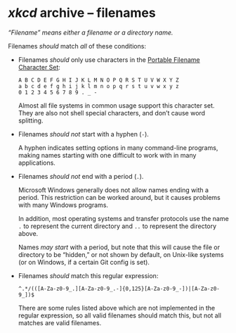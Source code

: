 <!-- SPDX-License-Identifier: CC0-1.0 OR 0BSD -->
# <i>xkcd</i> archive &ndash;&nbsp;filenames

<i>“Filename” means either a filename or a directory name.</i>

Filenames <em>should</em> match <em>all</em> of these conditions:

<ul type="disc">

<li>

  Filenames <em>should</em> only use characters in the [Portable Filename Character Set](https://pubs.opengroup.org/onlinepubs/9699919799/basedefs/V1_chap03.html#tag_03_282):

```Text
A B C D E F G H I J K L M N O P Q R S T U V W X Y Z
a b c d e f g h i j k l m n o p q r s t u v w x y z
0 1 2 3 4 5 6 7 8 9 . _ -
```

  Almost all file systems in common usage support this character set. They are also not shell special characters, and don’t cause word splitting.

</li>

<li>

  Filenames <em>should not</em> start with a hyphen (`-`).

  A hyphen indicates setting options in many command-line programs, making names starting with one difficult to work with in many applications.

</li>

<li>

  Filenames <em>should not</em> end with a period (`.`).

  Microsoft Windows generally does not allow names ending with a period. This restriction can be worked around, but it causes problems with many Windows programs.

  In addition, most operating systems and transfer protocols use the name `.` to represent the current directory and `..` to represent the directory above.

  Names <em>may</em> <em>start</em> with a period, but note that this will cause the file or directory to be “hidden,” or not shown by default, on Unix-like systems (or on Windows, if a certain Git config is set).

</li>

<li>

  Filenames <em>should</em> match this regular expression:

```Regular-Expression
^.*/(([A-Za-z0-9_.][A-Za-z0-9_.-]{0,125}[A-Za-z0-9_-])|[A-Za-z0-9_])$
```

  There are some rules listed above which are not implemented in the regular expression, so all valid filenames should match this, but not all matches are valid filenames.

</li>

</ul>
